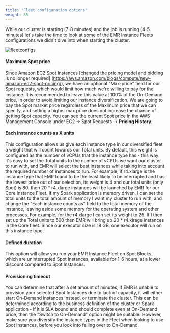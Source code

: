 ```yaml
---
title: "Fleet configuration options"
weight: 85
---
```


While our cluster is starting (7-8 minutes) and the job is running (4-5 minutes) let's take the time to look at some of the EMR Instance Fleets configurations we didn't dive into when starting the cluster.

![fleetconfigs](/images/running-emr-spark-apps-on-spot/emrinstancefleets-core1.png)

#### Maximum Spot price 
Since Amazon EC2 Spot Instances [changed the pricing model and bidding is no longer required] (https://aws.amazon.com/blogs/compute/new-amazon-ec2-spot-pricing/), we have an optional "Max-price" field for our Spot requests, which would limit how much we're willing to pay for the instance. It is recommended to leave this value at 100% of the On-Demand price, in order to avoid limiting our instance diversification. We are going to pay the Spot market price regardless of the Maximum price that we can specify, and setting a higher max price does not increase the chance of getting Spot capacity. You can see the current Spot price in the AWS Management Console under EC2 -> Spot Requests -> **Pricing History**.

#### Each instance counts as X units
This configuration allows us give each instance type in our diversified fleet a weight that will count towards our Total units. By default, this weight is configured as the number of vCPUs that the instance type has - this way it's easy to set the Total units to the number of vCPUs we want our cluster to run with, and EMR will select the best instances while taking into account the required number of instances to run. For example, if r4.xlarge is the instance type that EMR found to be the least likely to be interrupted and has the lowest price out of our selection, its weight is 4 and our total units (only Spot) is 80, then 20 * r4.xlarge instances will be launched by EMR for our Core Instance Fleet.
If my Spark application is memory driven, I can set the total units to the total amount of memory I want my cluster to run with, and change the "Each instance counts as" field to the total memory of the instance, leaving aside some memory for the operating system and other processes. For example, for the r4.xlarge I can set its weight to 25. If I then set up the Total units to 500 then EMR will bring up 20 * r4.xlrage instances in the Core fleet. Since our executor size is 18 GB, one executor will run on this instance type.

#### Defined duration
This option will allow you run your EMR Instance Fleet on Spot Blocks, which are uninterrupted Spot Instances, available for 1-6 hours, at a lower discount compared to Spot Instances.

#### Provisioning timeout
You can determine that after a set amount of minutes, if EMR is unable to provision your selected Spot Instances due to lack of capacity, it will either start On-Demand instances instead, or terminate the cluster. This can be determined according to the business definition of the cluster or Spark application - if it is SLA bound and should complete even at On-Demand price, then the "Switch to On-Demand" option might be suitable. However, make sure you diversify the instance types in the Fleet when looking to use Spot Instances, before you look into failing over to On-Demand.